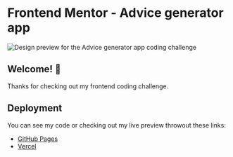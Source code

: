 # Frontend Mentor - Advice generator app

![Design preview for the Advice generator app coding challenge](./design/desktop-preview.jpg)

## Welcome! 👋

Thanks for checking out my frontend coding challenge.

## Deployment

You can see my code or checking out my live preview throwout these links:

- [GitHub Pages](https://pages.github.com/)
- [Vercel](https://vercel.com/)

